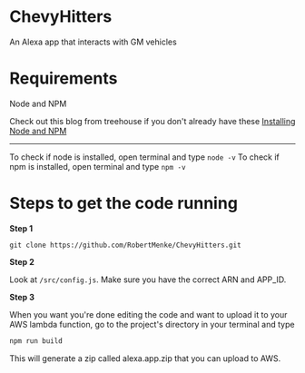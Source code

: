 # ChevyHitters
An Alexa app that interacts with GM vehicles

# Requirements

Node and NPM

Check out this blog from treehouse if you don't already have these [Installing Node and NPM](http://blog.teamtreehouse.com/install-node-js-npm-mac)

---

To check if node is installed, open terminal and type `node -v`
To check if npm is installed, open terminal and type `npm -v`

# Steps to get the code running

**Step 1**
```git
git clone https://github.com/RobertMenke/ChevyHitters.git
```

**Step 2**

Look at `/src/config.js`. Make sure you have the correct ARN and APP_ID.

**Step 3**

When you want you're done editing the code and want to upload it to your AWS lambda function, go to the project's directory in your terminal and type 

```bash
npm run build
```

This will generate a zip called alexa.app.zip that you can upload to AWS.